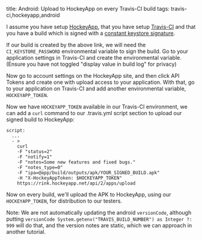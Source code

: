 title: Android: Upload to HockeyApp on every Travis-CI build
tags: travis-ci,hockeyapp,android

I assume you have setup [HockeyApp](https://newfivefour.com/android-hockeyapp-continuous-deployment.html), that you have setup [Travis-CI](https://newfivefour.com/android-setup-travis-ci.html) and that you have a build which is signed with a [constant keystore signature](https://newfivefour.com/android-debug-build-constant-signed-keystore.html).

If our build is created by the above link, we will need the `CI_KEYSTORE_PASSWORD` environmental variable to sign the build. Go to your application settings in Travis-CI and create the environmental variable. (Ensure you have not toggled "display value in build log" for privacy)

Now go to account settings on the HockeyApp site, and then click API Tokens and create one with upload access to your application. With that, go to your application on Travis-CI and add another environmental variable, `HOCKEYAPP_TOKEN`.

Now we have `HOCKEYAPP_TOKEN` available in our Travis-CI environment, we can add a `curl` command to our .travis.yml script section to upload our signed build to HockeyApp:

    script:
      ...
      - >
        curl
        -F "status=2"
        -F "notify=1"
        -F "notes=Some new features and fixed bugs."
        -F "notes_type=0"
        -F "ipa=@app/build/outputs/apk/YOUR_SIGNED_BUILD.apk"
        -H "X-HockeyAppToken: $HOCKEYAPP_TOKEN"
        https://rink.hockeyapp.net/api/2/apps/upload

Now on every build, we'll upload the APK to HockeyApp, using our `HOCKEYAPP_TOKEN`, for distribution to our testers.

Note: We are not automatically updating the android `versionCode`, although putting `versionCode System.getenv("TRAVIS_BUILD_NUMBER") as Integer ?: 999` will do that, and the version notes are static, which we can approach in another tutorial.
